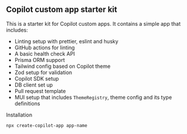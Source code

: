 ## Copilot custom app starter kit

This is a starter kit for Copilot custom apps. It contains a simple app that includes:

- Linting setup with prettier, eslint and husky
- GitHub actions for linting
- A basic health check API
- Prisma ORM support
- Tailwind config based on Copilot theme
- Zod setup for validation
- Copilot SDK setup
- DB client set up
- Pull request template
- MUI setup that includes `ThemeRegistry`, theme config and its type definitions 

Installation

```shell
npx create-copilot-app app-name
```
